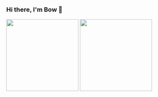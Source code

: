 ### Hi there, I'm Bow 👋
<p>
  <img height="192px" src="https://github-readme-stats.vercel.app/api?username=BowDown097&show_icons=true&include_all_commits=true&theme=dark" />
  <img height="192px" src="https://github-readme-stats.vercel.app/api/top-langs/?username=BowDown097&layout=compact&langs_count=10&theme=dark" />
</p>
